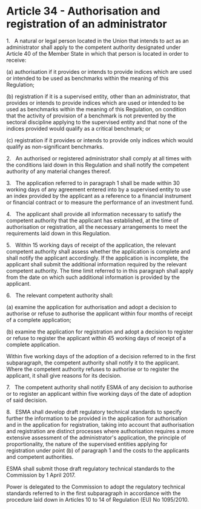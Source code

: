 # Article 34 - Authorisation and registration of an administrator


1.   A natural or legal person located in the Union that intends to act as an administrator shall apply to the competent authority designated under Article 40 of the Member State in which that person is located in order to receive:

(a) authorisation if it provides or intends to provide indices which are used or intended to be used as benchmarks within the meaning of this Regulation;

(b) registration if it is a supervised entity, other than an administrator, that provides or intends to provide indices which are used or intended to be used as benchmarks within the meaning of this Regulation, on condition that the activity of provision of a benchmark is not prevented by the sectoral discipline applying to the supervised entity and that none of the indices provided would qualify as a critical benchmark; or

(c) registration if it provides or intends to provide only indices which would qualify as non-significant benchmarks.

2.   An authorised or registered administrator shall comply at all times with the conditions laid down in this Regulation and shall notify the competent authority of any material changes thereof.

3.   The application referred to in paragraph 1 shall be made within 30 working days of any agreement entered into by a supervised entity to use an index provided by the applicant as a reference to a financial instrument or financial contract or to measure the performance of an investment fund.

4.   The applicant shall provide all information necessary to satisfy the competent authority that the applicant has established, at the time of authorisation or registration, all the necessary arrangements to meet the requirements laid down in this Regulation.

5.   Within 15 working days of receipt of the application, the relevant competent authority shall assess whether the application is complete and shall notify the applicant accordingly. If the application is incomplete, the applicant shall submit the additional information required by the relevant competent authority. The time limit referred to in this paragraph shall apply from the date on which such additional information is provided by the applicant.

6.   The relevant competent authority shall:

(a) examine the application for authorisation and adopt a decision to authorise or refuse to authorise the applicant within four months of receipt of a complete application;

(b) examine the application for registration and adopt a decision to register or refuse to register the applicant within 45 working days of receipt of a complete application.

Within five working days of the adoption of a decision referred to in the first subparagraph, the competent authority shall notify it to the applicant. Where the competent authority refuses to authorise or to register the applicant, it shall give reasons for its decision.

7.   The competent authority shall notify ESMA of any decision to authorise or to register an applicant within five working days of the date of adoption of said decision.

8.   ESMA shall develop draft regulatory technical standards to specify further the information to be provided in the application for authorisation and in the application for registration, taking into account that authorisation and registration are distinct processes where authorisation requires a more extensive assessment of the administrator's application, the principle of proportionality, the nature of the supervised entities applying for registration under point (b) of paragraph 1 and the costs to the applicants and competent authorities.

ESMA shall submit those draft regulatory technical standards to the Commission by 1 April 2017.

Power is delegated to the Commission to adopt the regulatory technical standards referred to in the first subparagraph in accordance with the procedure laid down in Articles 10 to 14 of Regulation (EU) No 1095/2010.
